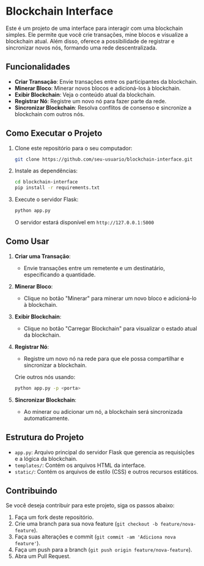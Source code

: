 
# Blockchain Interface

Este é um projeto de uma interface para interagir com uma blockchain simples. Ele permite que você crie transações, mine blocos e visualize a blockchain atual. Além disso, oferece a possibilidade de registrar e sincronizar novos nós, formando uma rede descentralizada.

## Funcionalidades

- **Criar Transação**: Envie transações entre os participantes da blockchain.
- **Minerar Bloco**: Minerar novos blocos e adicioná-los à blockchain.
- **Exibir Blockchain**: Veja o conteúdo atual da blockchain.
- **Registrar Nó**: Registre um novo nó para fazer parte da rede.
- **Sincronizar Blockchain**: Resolva conflitos de consenso e sincronize a blockchain com outros nós.

## Como Executar o Projeto

1. Clone este repositório para o seu computador:
   ```bash
   git clone https://github.com/seu-usuario/blockchain-interface.git
   ```

2. Instale as dependências:
   ```bash
   cd blockchain-interface
   pip install -r requirements.txt
   ```

3. Execute o servidor Flask:
   ```bash
   python app.py
   ```

   O servidor estará disponível em `http://127.0.0.1:5000`

## Como Usar

1. **Criar uma Transação**:
   - Envie transações entre um remetente e um destinatário, especificando a quantidade.
   
2. **Minerar Bloco**:
   - Clique no botão "Minerar" para minerar um novo bloco e adicioná-lo à blockchain.

3. **Exibir Blockchain**:
   - Clique no botão "Carregar Blockchain" para visualizar o estado atual da blockchain.

4. **Registrar Nó**:
   - Registre um novo nó na rede para que ele possa compartilhar e sincronizar a blockchain.
      
   Crie outros nós usando:
   ```bash
   python app.py -p <porta>
   ```

5. **Sincronizar Blockchain**:
   - Ao minerar ou adicionar um nó, a blockchain será sincronizada automaticamente.

## Estrutura do Projeto

- `app.py`: Arquivo principal do servidor Flask que gerencia as requisições e a lógica da blockchain.
- `templates/`: Contém os arquivos HTML da interface.
- `static/`: Contém os arquivos de estilo (CSS) e outros recursos estáticos.

## Contribuindo

Se você deseja contribuir para este projeto, siga os passos abaixo:

1. Faça um fork deste repositório.
2. Crie uma branch para sua nova feature (`git checkout -b feature/nova-feature`).
3. Faça suas alterações e commit (`git commit -am 'Adiciona nova feature'`).
4. Faça um push para a branch (`git push origin feature/nova-feature`).
5. Abra um Pull Request.